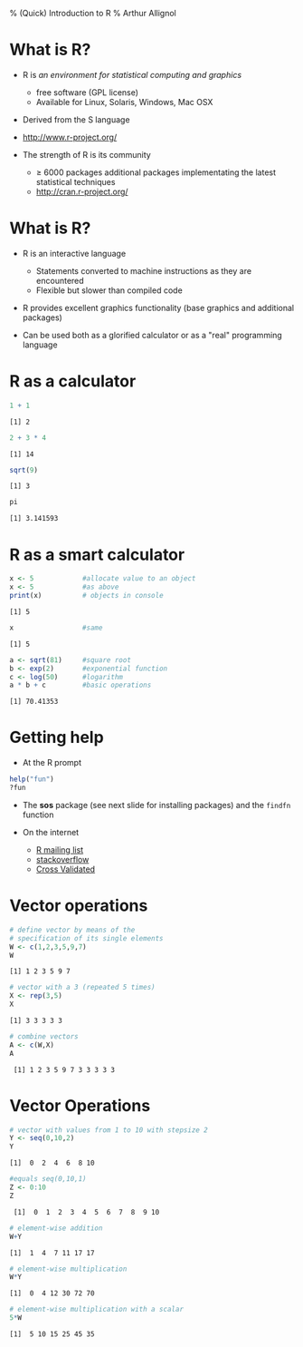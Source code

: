 % (Quick) Introduction to R
% Arthur Allignol



What is R?
==================================================

- R is *an environment for statistical computing and graphics*
	- free software (GPL license)
	- Available for Linux, Solaris, Windows, Mac OSX

- Derived from the S language
  
- http://www.r-project.org/

- The strength of R is its community
	- $\geq$ 6000 packages additional packages implementating the latest
      statistical techniques
	- http://cran.r-project.org/

What is R?
========================================

- R is an interactive language
	- Statements converted to machine instructions as they are
      encountered
	- Flexible but slower than compiled code

- R provides excellent graphics functionality (base graphics and
  additional packages)

- Can be used both as a glorified calculator or as a "real"
  programming language


R as a calculator
========================================


```r
1 + 1
```

```
[1] 2
```

```r
2 + 3 * 4
```

```
[1] 14
```

```r
sqrt(9)
```

```
[1] 3
```

```r
pi
```

```
[1] 3.141593
```


R as a smart calculator
=======================================


```r
x <- 5            #allocate value to an object
x <- 5            #as above
print(x)          # objects in console
```

```
[1] 5
```

```r
x                 #same
```

```
[1] 5
```

```r
a <- sqrt(81)     #square root
b <- exp(2)       #exponential function
c <- log(50)      #logarithm
a * b + c         #basic operations
```

```
[1] 70.41353
```


Getting help
========================================
	
- At the R prompt

```r
help("fun")
?fun
```

- The **sos** package (see next slide for installing packages) and the `findfn` function

- On the internet
	- [R mailing list](https://stat.ethz.ch/mailman/listinfo/r-help)
	- [stackoverflow](http://stackoverflow.com/)
	- [Cross Validated](http://stats.stackexchange.com/)


# Vector operations


```r
# define vector by means of the
# specification of its single elements
W <- c(1,2,3,5,9,7)  
W
```

```
[1] 1 2 3 5 9 7
```

```r
# vector with a 3 (repeated 5 times)
X <- rep(3,5)        
X
```

```
[1] 3 3 3 3 3
```

```r
# combine vectors 
A <- c(W,X)
A
```

```
 [1] 1 2 3 5 9 7 3 3 3 3 3
```

# Vector Operations


```r
# vector with values from 1 to 10 with stepsize 2
Y <- seq(0,10,2)     
Y
```

```
[1]  0  2  4  6  8 10
```

```r
#equals seq(0,10,1)
Z <- 0:10            
Z
```

```
 [1]  0  1  2  3  4  5  6  7  8  9 10
```

```r
# element-wise addition
W+Y
```

```
[1]  1  4  7 11 17 17
```

```r
# element-wise multiplication
W*Y
```

```
[1]  0  4 12 30 72 70
```

```r
# element-wise multiplication with a scalar
5*W               
```

```
[1]  5 10 15 25 45 35
```
